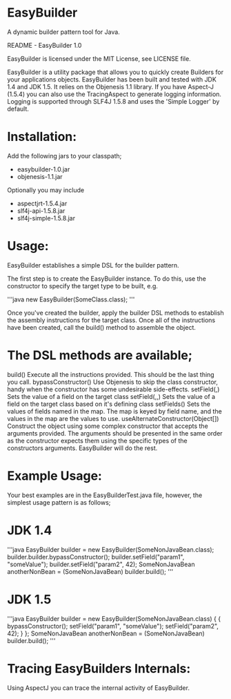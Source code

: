 EasyBuilder
===========

A dynamic builder pattern tool for Java.

README - EasyBuilder 1.0

EasyBuilder is licensed under the MIT License, see LICENSE file.

EasyBuilder is a utility package that allows you to quickly create Builders 
for your applications objects. EasyBuilder has been built and tested with 
JDK 1.4 and JDK 1.5. It relies on the Objenesis 1.1 library. If you have 
Aspect-J (1.5.4) you can also use the TracingAspect to generate logging 
information. Logging is supported through SLF4J 1.5.8 and uses the 
'Simple Logger' by default. 

Installation:
===============================
Add the following jars to your classpath;
-	easybuilder-1.0.jar
-	objenesis-1.1.jar

Optionally you may include
-	aspectjrt-1.5.4.jar
-	slf4j-api-1.5.8.jar
-	slf4j-simple-1.5.8.jar

Usage:
===============================
EasyBuilder establishes a simple DSL for the builder pattern. 

The first step is to create the EasyBuilder instance. To do this, use the
constructor to specify the target type to be built, e.g.

'''java
	new EasyBuilder(SomeClass.class);
'''
	
Once you've created the builder, apply the builder DSL methods to establish the 
assembly instructions for the target class. Once all of the instructions have 
been created, call the build() method to assemble the object. 

The DSL methods are available;
===============================

build() 					Execute all the instructions provided. This should 
							be the last thing you call.
bypassConstructor()			Use Objenesis to skip the class constructor, handy 
							when the constructor has some undesirable 
							side-effects.
setField(<field>,<value>)	Sets the value of a field on the target class
setField(<field>,<value>,<implementing class>)
							Sets the value of a field on the target class based 
							on it's defining class
setFields(<map>)			Sets the values of fields named in the map. The map 
							is keyed by field name, and the values in the map 
							are the values to use.
useAlternateConstructor(Object[])
							Construct the object using some complex constructor 
							that accepts the arguments provided. The arguments 
							should be presented in the same order as the 
							constructor expects them using the specific types 
							of the constructors arguments. EasyBuilder will do 
							the rest.
							
					 
Example Usage:
===============================
Your best examples are in the EasyBuilderTest.java file, however, the simplest 
usage pattern is as follows;

JDK 1.4
===============================
'''java
		EasyBuilder builder = new EasyBuilder(SomeNonJavaBean.class);
		builder.builder.bypassConstructor();
		builder.setField("param1", "someValue");
		builder.setField("param2", 42);
		SomeNonJavaBean anotherNonBean = (SomeNonJavaBean) builder.build();
'''

JDK 1.5
===============================
'''java
		EasyBuilder builder = new EasyBuilder(SomeNonJavaBean.class) {
			{
				bypassConstructor();
				setField("param1", "someValue");
				setField("param2", 42);
			}
		};
		SomeNonJavaBean anotherNonBean = (SomeNonJavaBean) builder.build();
'''
		
Tracing EasyBuilders Internals:
===============================
Using AspectJ you can trace the internal activity of EasyBuilder. 